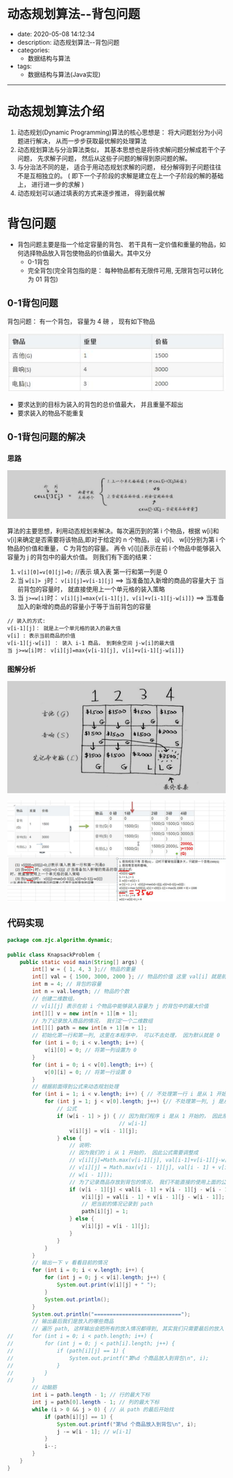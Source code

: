 #   动态规划算法--背包问题
+ date: 2020-05-08 14:12:34
+ description: 动态规划算法--背包问题
+ categories:
  - 数据结构与算法
+ tags:
  - 数据结构与算法(Java实现)
---
#   动态规划算法介绍
1.  动态规划(Dynamic Programming)算法的核心思想是： 将大问题划分为小问题进行解决， 从而一步步获取最优解的处理算法
2.  动态规划算法与分治算法类似， 其基本思想也是将待求解问题分解成若干个子问题， 先求解子问题， 然后从这些子问题的解得到原问题的解。
3.  与分治法不同的是， 适合于用动态规划求解的问题， 经分解得到子问题往往不是互相独立的。 ( 即下一个子阶段的求解是建立在上一个子阶段的解的基础上， 进行进一步的求解 )
4.  动态规划可以通过填表的方式来逐步推进， 得到最优解

#   背包问题
+   背包问题主要是指一个给定容量的背包、 若干具有一定价值和重量的物品，如何选择物品放入背包使物品的价值最大。其中又分 
    *   0-1背包
    *   完全背包(完全背包指的是： 每种物品都有无限件可用, 无限背包可以转化为 01 背包)

##  0-1背包问题
背包问题： 有一个背包， 容量为 4 磅 ， 现有如下物品

![](../images/2020/08/20200808141329.png)


+   要求达到的目标为装入的背包的总价值最大， 并且重量不超出
+   要求装入的物品不能重复

##  0-1背包问题的解决
###     思路

![](../images/2020/08/20200808142237.png)

算法的主要思想，利用动态规划来解决。每次遍历到的第 i 个物品，根据 w[i]和 v[i]来确定是否需要将该物品,即对于给定的 n 个物品， 设 v[i]、 w[i]分别为第 i 个物品的价值和重量， C 为背包的容量。 再令 v[i][j]表示在前 i 个物品中能够装入容量为 j 的背包中的最大价值。 则我们有下面的结果：
1.  `v[i][0]=v[0][j]=0;` //表示 填入表 第一行和第一列是 0
2.  当 `w[i]> j`时： `v[i][j]=v[i-1][j]`  ==> 当准备加入新增的商品的容量大于 当前背包的容量时， 就直接使用上一个单元格的装入策略
3.  当 `j>=w[i]`时： `v[i][j]=max{v[i-1][j], v[i]+v[i-1][j-w[i]]}` ==> 当准备加入的新增的商品的容量小于等于当前背包的容量
```
// 装入的方式:
v[i-1][j]： 就是上一个单元格的装入的最大值
v[i] : 表示当前商品的价值
v[i-1][j-w[i]] ： 装入 i-1 商品， 到剩余空间 j-w[i]的最大值
当 j>=w[i]时： v[i][j]=max{v[i-1][j], v[i]+v[i-1][j-w[i]]}
```

###     图解分析

![](../images/2020/08/20200808142238.png)


![](../images/2020/08/20200808142236.png)


##  代码实现
```JAVA
package com.zjc.algorithm.dynamic;

public class KnapsackProblem {
    public static void main(String[] args) {
        int[] w = { 1, 4, 3 };// 物品的重量
        int[] val = { 1500, 3000, 2000 }; // 物品的价值 这里 val[i] 就是前面讲的 v[i]
        int m = 4; // 背包的容量
        int n = val.length; // 物品的个数
        // 创建二维数组，
        // v[i][j] 表示在前 i 个物品中能够装入容量为 j 的背包中的最大价值
        int[][] v = new int[n + 1][m + 1];
        // 为了记录放入商品的情况， 我们定一个二维数组
        int[][] path = new int[n + 1][m + 1];
        // 初始化第一行和第一列, 这里在本程序中， 可以不去处理， 因为默认就是 0
        for (int i = 0; i < v.length; i++) {
            v[i][0] = 0; // 将第一列设置为 0
        }
        for (int i = 0; i < v[0].length; i++) {
            v[0][i] = 0; // 将第一行设置 0
        }
        // 根据前面得到公式来动态规划处理
        for (int i = 1; i < v.length; i++) { // 不处理第一行 i 是从 1 开始的
            for (int j = 1; j < v[0].length; j++) {// 不处理第一列, j 是从 1 开始的
                // 公式
                if (w[i - 1] > j) { // 因为我们程序 i 是从 1 开始的， 因此原来公式中的 w[i] 修改成
                                    // w[i-1]
                    v[i][j] = v[i - 1][j];
                } else {
                    // 说明:
                    // 因为我们的 i 从 1 开始的， 因此公式需要调整成
                    // v[i][j]=Math.max(v[i-1][j], val[i-1]+v[i-1][j-w[i-1]]);
                    // v[i][j] = Math.max(v[i - 1][j], val[i - 1] + v[i - 1][j -
                    // w[i - 1]]);
                    // 为了记录商品存放到背包的情况， 我们不能直接的使用上面的公式， 需要使用 if-else 来体现公式
                    if (v[i - 1][j] < val[i - 1] + v[i - 1][j - w[i - 1]]) {
                        v[i][j] = val[i - 1] + v[i - 1][j - w[i - 1]];
                        // 把当前的情况记录到 path
                        path[i][j] = 1;
                    } else {
                        v[i][j] = v[i - 1][j];
                    }
                }
            }
        }
        // 输出一下 v 看看目前的情况
        for (int i = 0; i < v.length; i++) {
            for (int j = 0; j < v[i].length; j++) {
                System.out.print(v[i][j] + " ");
            }
            System.out.println();
        }
        System.out.println("============================");
        // 输出最后我们是放入的哪些商品
        // 遍历 path, 这样输出会把所有的放入情况都得到, 其实我们只需要最后的放入
//      for (int i = 0; i < path.length; i++) {
//          for (int j = 0; j < path[i].length; j++) {
//              if (path[i][j] == 1) {
//                  System.out.printf("第%d 个商品放入到背包\n", i);
//              }
//          }
//      }
        // 动脑筋
        int i = path.length - 1; // 行的最大下标
        int j = path[0].length - 1; // 列的最大下标
        while (i > 0 && j > 0) { // 从 path 的最后开始找
            if (path[i][j] == 1) {
                System.out.printf("第%d 个商品放入到背包\n", i);
                j -= w[i - 1]; // w[i-1]
            }
            i--;
        }
    }
}
```
